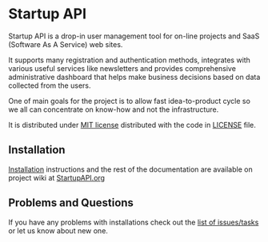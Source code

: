 # Startup API

Startup API is a drop-in user management tool for on-line projects and SaaS (Software As A Service) web sites.  

It supports many registration and authentication methods, integrates with various useful services like newsletters and provides comprehensive administrative dashboard that helps make business decisions based on data collected from the users.

One of main goals for the project is to allow fast idea-to-product cycle so we all can concentrate on know-how and not the infrastructure.

It is distributed under [MIT license](http://opensource.org/licenses/MIT) distributed with the code in [LICENSE](https://github.com/StartupAPI/users/blob/master/LICENSE) file.

## Installation
[Installation](http://startupapi.org/Startup_API/Installation) instructions and the rest of the documentation are available on project wiki at [StartupAPI.org](http://startupapi.org/)

## Problems and Questions

If you have any problems with installations check out the [list of issues/tasks](https://github.com/StartupAPI/users/issues) or let us know about new one.

